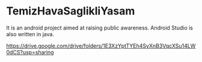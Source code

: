 # TemizHavaSaglikliYasam
 It is an android project aimed at raising public awareness.
 Android Studio is also written in java.
 
 https://drive.google.com/drive/folders/1E3XzYptTYEh4SyXnB3VqcXSu14LW0dCS?usp=sharing
